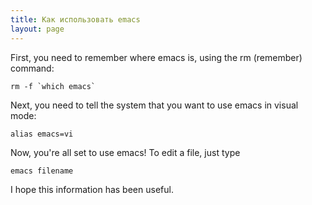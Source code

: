 ```yaml
---
title: Как использовать emacs
layout: page 
---
```

First, you need to remember where emacs is, using the rm (remember) command:
    
    rm -f `which emacs`

Next, you need to tell the system that you want to use emacs in visual mode:
    
    alias emacs=vi

Now, you're all set to use emacs! To edit a file, just type
    
    emacs filename

I hope this information has been useful.
